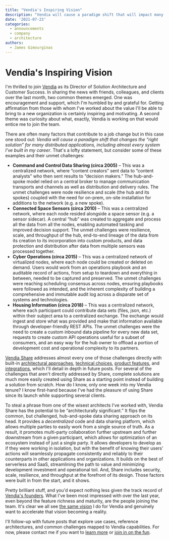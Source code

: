 ```yaml
---
title: "Vendia's Inspiring Vision"
description: "Vendia will cause a paradigm shift that will impact many distributed solutions, which is what attracted me to join the team."
date: '2021-07-23'
categories:
  - announcements
  - company
  - architecture
authors:
  - James Gimourginas
---
```


# Vendia's Inspiring Vision

I'm thrilled to join [Vendia](https://www.vendia.net/about) as its Director of Solution Architecture and Customer Success.  In sharing the news with friends, colleagues, and clients over the last month, two common themes emerged.  One was encouragement and support, which I'm humbled by and grateful for.  Getting affirmation from those with whom I've worked about the value I'll be able to bring to a new organization is certainly inspiring and motivating.  A second theme was curiosity about what, exactly, Vendia is working on that would entice me to join the team.

There are often many factors that contribute to a job change but in this case one stood out:  _Vendia will cause a paradigm shift that changes the “right solution” for many distributed applications, including almost every system I've built in my career_.  That's a lofty statement, but consider some of these examples and their unmet challenges:

* **Command and Control Data Sharing (circa 2005)** – This was a centralized network, where “content creators” sent data to “content analysts” who then sent results to “decision makers.”  The hub-and-spoke model relied on a central broker to manage communication transports and channels as well as distribution and delivery rules.  The unmet challenges were node resilience and scale (the hub and its spokes) coupled with the need for on-prem, on-site installation for additions to the network (e.g. a new spoke).
* **Connected Space Sensors (circa 2010)** – This was a centralized network, where each node resided alongside a space sensor (e.g. a sensor sidecar).  A central “hub” was created to aggregate and process all the data from all the nodes, enabling automated tasking and improved decision support.  The unmet challenges were resilience, scale, and throughput of the hub, end-to-end lineage of the data from its creation to its incorporation into custom products, and data protection and distribution after data from multiple sensors was processed together.
* **Cyber Operations (circa 2015)** – This was a centralized network of virtualized nodes, where each node could be created or deleted on demand.  Users would work from an operations playbook and an auditable record of actions, from setup to teardown and everything in between, needed to be captured and preserved.  The unmet challenges were reaching scheduling consensus across nodes, ensuring playbooks were followed as intended, and the inherent complexity of building a comprehensive and immutable audit log across a disparate set of systems and technologies.
* **Housing Information (circa 2018)** – This was a centralized network, where each participant could contribute data sets (files, json, etc.) within their subject area to a centralized exchange.  The exchange would ingest and store what was provided and make that information available through developer-friendly REST APIs.  The unmet challenges were the need to create a custom inbound data pipeline for every new data set, requests to create custom API operations useful for a subset of consumers, and an easy way for the hub owner to offload a portion of development cost and operational complexity to its partners.

[Vendia Share](https://www.vendia.net/product) addresses almost every one of those challenges directly with built-in [architectural approaches](https://www.vendia.net/blog/decentralization), [technical choices](https://aws.amazon.com/blogs/developer/how-vendia-leverages-the-aws-cdk-to-dynamically-provision-cloud-infrastructure/), [product features](https://www.vendia.net/blog/whats-new-failed-tx-dlq), and [integrations](https://www.vendia.net/blog/dont-rip-and-replace-integrate), which I'll detail in depth in future posts.  For several of the challenges that aren't directly addressed by Share, complete solutions are much more easily created using Share as a starting point instead of building a solution from scratch.  How do I know, only one week into my Vendia tenure?  I know first-hand because I've had the pleasure of using Share since its launch while supporting several clients.

To steal a phrase from one of the wisest architects I've worked with, Vendia Share has the potential to be “architecturally significant.”  It flips the common, but challenged, hub-and-spoke data sharing approach on its head.  It provides a _decentralized_ code and data sharing platform, which allows multiple parties to easily work from a single source of truth.  As a result, it promotes multi-party collaboration further upstream and further downstream from a given participant, which allows for optimization of an ecosystem instead of just a single party.  It allows developers to develop as if they were working in isolation, but with the benefit of knowing their users' actions will seamlessly propagate consistently and reliably to their counterparts in other applications and organizations.  It builds on the best of serverless and SaaS, streamlining the path to value and minimizing development investment and operational toil.  And, Share includes security, scale, resilience, and throughput at the forefront of its design.  Those factors were built in from the start, and it shows.

Pretty brilliant stuff, and you'd expect nothing less given the track record of [Vendia's founders](https://www.vendia.net/blog/meet-vendias-founders).  What I've been most impressed with over the last year, even beyond the feature richness and maturity, are the people joining the team.  It's clear we all see [the same vision](https://www.vendia.net/blog/gartner-cool-vendor) I do for Vendia and genuinely want to accelerate that vision becoming a reality.

I'll follow-up with future posts that explore use cases, reference architectures, and common challenges mapped to Vendia capabilities.  For now, please contact me if you want to [learn more](https://www.vendia.net/blog/getting-started-with-vendia-share) or [join in on the fun](https://boards.greenhouse.io/vendia).